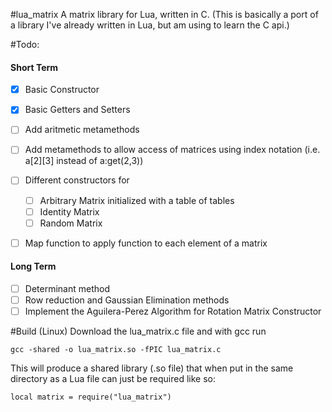#lua_matrix 
A matrix library for Lua, written in C. (This is basically a port of a library I've already written in Lua, but am using to learn the C api.)

#Todo:
#### Short Term
- [x] Basic Constructor
- [x] Basic Getters and Setters
- [ ] Add aritmetic metamethods
- [ ] Add metamethods to allow access of matrices using index notation (i.e. a[2][3] instead of a:get(2,3))
- [ ] Different constructors for
	- [ ] Arbitrary Matrix initialized with a table of tables
	- [ ] Identity Matrix
	- [ ] Random Matrix
- [ ] Map function to apply function to each element of a matrix


#### Long Term
- [ ] Determinant method
- [ ] Row reduction and Gaussian Elimination methods
- [ ] Implement the Aguilera-Perez Algorithm for Rotation Matrix Constructor

#Build (Linux)
Download the lua_matrix.c file and with gcc run
```
gcc -shared -o lua_matrix.so -fPIC lua_matrix.c
```
This will produce a shared library (.so file) that when put in the same directory as a Lua file can just be required like so:
```
local matrix = require("lua_matrix")
```

